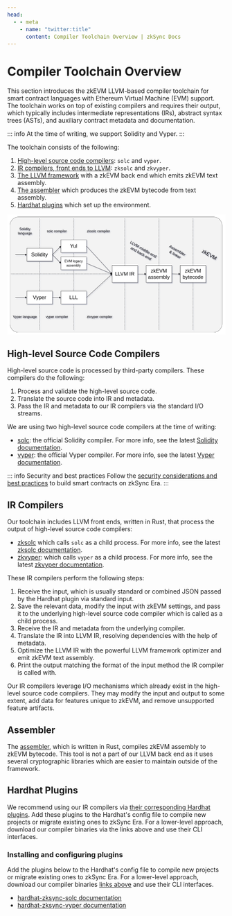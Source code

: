 ```yaml
---
head:
  - - meta
    - name: "twitter:title"
      content: Compiler Toolchain Overview | zkSync Docs
---
```


# Compiler Toolchain Overview

This section introduces the zkEVM LLVM-based compiler toolchain for smart contract languages with Ethereum Virtual Machine
(EVM) support. The toolchain works on top of existing compilers and requires their output, which typically includes
intermediate representations (IRs), abstract syntax trees (ASTs), and auxiliary contract metadata and documentation.

::: info
At the time of writing, we support Solidity and Vyper.
:::

The toolchain consists of the following:

1. [High-level source code compilers](#high-level-source-code-compilers): `solc` and `vyper`.
2. [IR compilers, front ends to LLVM](#ir-compilers): `zksolc` and `zkvyper`.
3. [The LLVM framework](./llvm.md) with a zkEVM back end which emits zkEVM text assembly.
4. [The assembler](#assembler) which produces the zkEVM bytecode from text assembly.
5. [Hardhat plugins](#hardhat-plugins) which set up the environment.

![Compiler Toolchain Visualization](../../../../assets/images/compiler-toolchain.png "Compiler Toolchain")

## High-level Source Code Compilers

High-level source code is processed by third-party compilers. These compilers do the following:

1. Process and validate the high-level source code.
2. Translate the source code into IR and metadata.
3. Pass the IR and metadata to our IR compilers via the standard I/O streams.

We are using two high-level source code compilers at the time of writing:

- [solc](https://github.com/ethereum/solc-bin): the official Solidity compiler. For more info, see the latest [Solidity documentation](https://docs.soliditylang.org/en/latest/).
- [vyper](https://github.com/vyperlang/vyper/releases): the official Vyper compiler. For more info, see the latest [Vyper documentation](https://docs.vyperlang.org/en/latest/index.html).

::: info Security and best practices
Follow the [security considerations and best practices](../../../../build/quick-start/best-practices.md#security-and-best-practices) to build smart contracts on zkSync Era.
:::

## IR Compilers

Our toolchain includes LLVM front ends, written in Rust, that process the output of high-level source code compilers:

- [zksolc](https://github.com/matter-labs/zksolc-bin) which calls `solc` as a child process. For more info, see the latest [zksolc documentation](./solidity.md).
- [zkvyper](https://github.com/matter-labs/zkvyper-bin): which calls `vyper` as a child process. For more info, see the latest [zkvyper documentation](./vyper.md).

These IR compilers perform the following steps:

1. Receive the input, which is usually standard or combined JSON passed by the Hardhat plugin via standard input.
2. Save the relevant data, modify the input with zkEVM settings, and pass it to the underlying high-level source code compiler which is called as a child process.
3. Receive the IR and metadata from the underlying compiler.
4. Translate the IR into LLVM IR, resolving dependencies with the help of metadata.
5. Optimize the LLVM IR with the powerful LLVM framework optimizer and emit zkEVM text assembly.
6. Print the output matching the format of the input method the IR compiler is called with.

Our IR compilers leverage I/O mechanisms which already exist in the high-level source code
compilers. They may modify the input and output to some extent, add data for features unique to zkEVM,
and remove unsupported feature artifacts.

## Assembler

The [assembler](https://github.com/matter-labs/era-zkEVM-assembly), which is written in Rust, compiles zkEVM assembly
to zkEVM bytecode. This tool is not a part of our LLVM back end as it uses several cryptographic libraries which are
easier to maintain outside of the framework.

## Hardhat Plugins

We recommend using our IR compilers via [their corresponding Hardhat plugins](../../../../build/tooling/hardhat/getting-started.md).
Add these plugins to the Hardhat's config file to compile new projects or migrate
existing ones to zkSync Era. For a lower-level approach, download our compiler binaries via the
links above and use their CLI interfaces.

### Installing and configuring plugins

Add the plugins below to the Hardhat's config file to compile new projects or migrate
existing ones to zkSync Era. For a lower-level approach, download our compiler binaries
[links above](#ir-compilers) and use their CLI interfaces.

- [hardhat-zksync-solc documentation](../../../../build/tooling/hardhat/hardhat-zksync-solc.md)
- [hardhat-zksync-vyper documentation](../../../../build/tooling/hardhat/hardhat-zksync-vyper.md)
